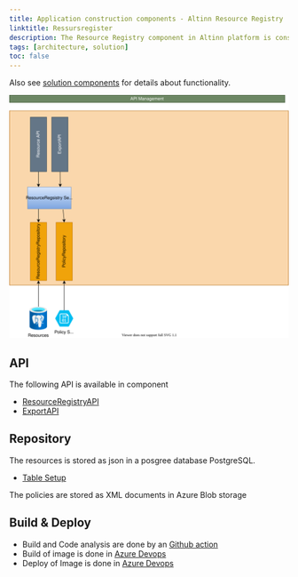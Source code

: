 ```yaml
---
title: Application construction components - Altinn Resource Registry
linktitle: Ressursregister
description: The Resource Registry component in Altinn platform is constructed as an asp.net core 6 web API application deployed as a docker container to a Kubernetes cluster.
tags: [architecture, solution]
toc: false
---
```


Also see [solution components](/authorization/what-do-you-get/resourceregistry/) for details about functionality.

![Resource Registry](resourceregistry.drawio.svg "Construction Components Altinn Resource Registry")

## API

The following API is available in component

- [ResourceRegistryAPI](https://github.com/Altinn/altinn-resource-registry/blob/main/src/ResourceRegistry/Controllers/ResourceController.cs)
- [ExportAPI](https://github.com/Altinn/altinn-resource-registry/blob/main/src/ResourceRegistry/Controllers/ExportController.cs)

## Repository

The resources is stored as json in a posgree database PostgreSQL.

- [Table Setup](https://github.com/Altinn/altinn-resource-registry/blob/main/src/ResourceRegistry/Migration/v0.00-resource-registry/01-setup-tables.sql)

The policies are stored as XML documents in Azure Blob storage

## Build & Deploy

- Build and Code analysis are done by an [Github action](https://github.com/Altinn/altinn-resource-registry/actions)
- Build of image is done in [Azure Devops](https://dev.azure.com/brreg/altinn-studio/_build?definitionId=385)
- Deploy of Image is done in [Azure Devops](https://dev.azure.com/brreg/altinn-studio/_release?_a=releases&view=all&definitionId=36)
